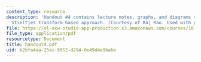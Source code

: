 ```yaml
---
content_type: resource
description: 'Handout #4 contains lecture notes, graphs, and diagrams related to the
  Stieltjes transform based approach. (Courtesy of Raj Rao. Used with permission.)'
file: https://ol-ocw-studio-app-production.s3.amazonaws.com/courses/18-338j-infinite-random-matrix-theory-fall-2004/b2bfa4aa25ac9952d2940e49d4e9babe_handout4.pdf
file_type: application/pdf
resourcetype: Document
title: handout4.pdf
uid: b2bfa4aa-25ac-9952-d294-0e49d4e9babe
---
```

